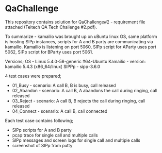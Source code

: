 # QaChallenge
This repository contains solution for QaChallenge#2 - requirement file attached (Teltech QA Tech Challenge #2.pdf).

To summarize - kamailio was brought up on uBuntu linux OS, same platform is hosting SIPp instances, scripts for A and B party are communicating via kamailio.
Kamailio is listening on port 5060, SIPp script for AParty uses port 5062, SIPp script for BParty uses port 5061.

Versions;
OS - Linux 5.4.0-58-generic #64-Ubuntu 
Kamailio - version: kamailio 5.4.3 (x86_64/linux)
SIPPp - sipp-3.6.0

4 test cases were prepared;
- 01_Busy - scenario: A call B, B is busy, call released
- 02_Abandon - scenario: A call B, A abandons the call during ringing, call released
- 03_Reject - scenario: A call B, B rejects the call during ringing, call released
- 04_Connect - scenario: A call B, call connected

Each test case contains following;
- SIPp scripts for A and B party
- pcap trace for single call and multiple calls
- SIPp messages and screen logs for single call and multiple calls
- screenshot of SIPp from putty
